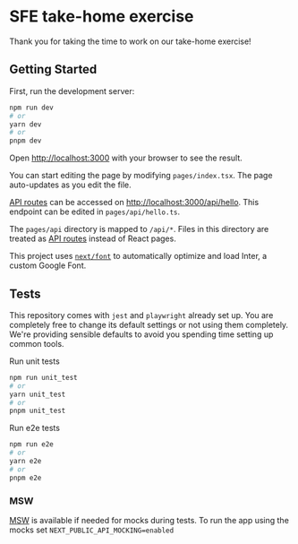 # SFE take-home exercise

Thank you for taking the time to work on our take-home exercise!

## Getting Started

First, run the development server:

```bash
npm run dev
# or
yarn dev
# or
pnpm dev
```

Open [http://localhost:3000](http://localhost:3000) with your browser to see the result.

You can start editing the page by modifying `pages/index.tsx`. The page auto-updates as you edit the file.

[API routes](https://nextjs.org/docs/api-routes/introduction) can be accessed on [http://localhost:3000/api/hello](http://localhost:3000/api/hello). This endpoint can be edited in `pages/api/hello.ts`.

The `pages/api` directory is mapped to `/api/*`. Files in this directory are treated as [API routes](https://nextjs.org/docs/api-routes/introduction) instead of React pages.

This project uses [`next/font`](https://nextjs.org/docs/basic-features/font-optimization) to automatically optimize and load Inter, a custom Google Font.

## Tests

This repository comes with `jest` and `playwright` already set up. You are completely free to change its default settings or not using them completely. We're providing sensible defaults to avoid you spending time setting up common tools.

Run unit tests

```bash
npm run unit_test
# or
yarn unit_test
# or
pnpm unit_test
```

Run e2e tests

```bash
npm run e2e
# or
yarn e2e
# or
pnpm e2e
```

### MSW

[MSW](https://mswjs.io/) is available if needed for mocks during tests. To run the app using the mocks set `NEXT_PUBLIC_API_MOCKING=enabled`
